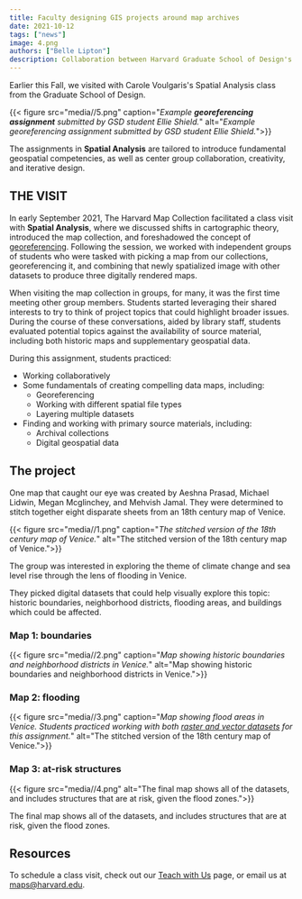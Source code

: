 ```yaml
---
title: Faculty designing GIS projects around map archives
date: 2021-10-12
tags: ["news"]
image: 4.png
authors: ["Belle Lipton"]
description: Collaboration between Harvard Graduate School of Design's Spatial Analysis GIS project and the Harvard Map Collection.
---
```


Earlier this Fall, we visited with Carole Voulgaris's Spatial Analysis class from the Graduate School of Design. 


{{< figure src="media//5.png" caption="_Example **georeferencing assignment** submitted by GSD student Ellie Shield._" alt="_Example georeferencing assignment submitted by GSD student Ellie Shield._">}}

The assignments in **Spatial Analysis** are tailored to introduce fundamental geospatial competencies, as well as center group collaboration, creativity, and iterative design. 

## THE VISIT

In early September 2021, The Harvard Map Collection facilitated a class visit with **Spatial Analysis**, where we discussed shifts in cartographic theory, introduced the map collection, and foreshadowed the concept of [georeferencing](https://en.wikipedia.org/wiki/Georeferencing). Following the session, we worked with independent groups of students who were tasked with picking a map from our collections, georeferencing it, and combining that newly spatialized image with other datasets to produce three digitally rendered maps.


When visiting the map collection in groups, for many, it was the first time meeting other group members. Students started leveraging their shared interests to try to think of project topics that could highlight broader issues. During the course of these conversations, aided by library staff, students evaluated potential topics against the availability of source material, including both historic maps and supplementary geospatial data.

During this assignment, students practiced:
* Working collaboratively
* Some fundamentals of creating compelling data maps, including:
    * Georeferencing
    * Working with different spatial file types
    * Layering multiple datasets
* Finding and working with primary source materials, including:
    * Archival collections
    * Digital geospatial data


## The project

One map that caught our eye was created by Aeshna Prasad, Michael Lidwin, Megan Mcglinchey, and Mehvish Jamal. They were determined to stitch together eight disparate sheets from an 18th century map of Venice. 

{{< figure src="media//1.png" caption="_The stitched version of the 18th century map of Venice._" alt="The stitched version of the 18th century map of Venice.">}}

The group was interested in exploring the theme of climate change and sea level rise through the lens of flooding in Venice. 

They picked digital datasets that could help visually explore this topic: historic boundaries, neighborhood districts, flooding areas, and buildings which could be affected.

### Map 1: boundaries

{{< figure src="media//2.png" caption="_Map showing historic boundaries and neighborhood districts in Venice._" alt="Map showing historic boundaries and neighborhood districts in Venice.">}}

### Map 2: flooding

{{< figure src="media//3.png" caption="_Map showing flood areas in Venice. Students practiced working with both [raster and vector datasets](https://www.gislounge.com/geodatabases-explored-vector-and-raster-data/) for this assignment._" alt="The stitched version of the 18th century map of Venice.">}}

### Map 3: at-risk structures

{{< figure src="media//4.png" alt="The final map shows all of the datasets, and includes structures that are at risk, given the flood zones.">}}
<figcaption>The final map shows all of the datasets, and includes structures that are at risk, given the flood zones.</figcaption>

## Resources

To schedule a class visit, check out our [Teach with Us](https://library.harvard.edu/libraries/harvard-map-collection#teach) page, or email us at maps@harvard.edu.







